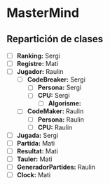 # MasterMind

## Repartición de clases
- [ ] **Ranking:** Sergi
- [ ] **Registre:** Mati
- [ ] **Jugador:** Raulin
  - [ ] **CodeBreaker:** Sergi
    - [ ] **Persona:** Sergi
    - [ ] **CPU:** Sergi
      - [ ] **Algorisme:** 
  - [ ] **CodeMaker:** Raulin
    - [ ] **Persona:** Raulin
    - [ ] **CPU:** Raulin
- [ ] **Jugada:** Sergi
- [ ] **Partida:** Mati
- [ ] **Resultat:** Mati
- [ ] **Tauler:** Mati
- [ ] **GeneradorPartides:** Raulin
- [ ] **Clock:** Mati

